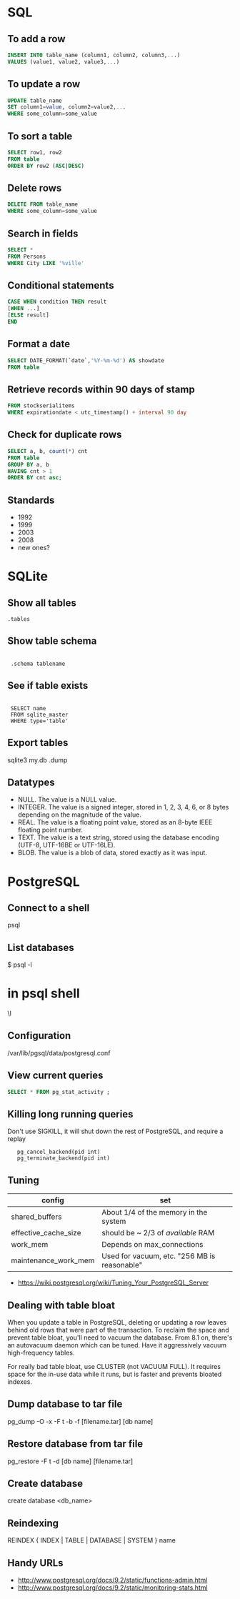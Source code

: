 # SQL

## To add a row

```sql
INSERT INTO table_name (column1, column2, column3,...)
VALUES (value1, value2, value3,...)
```

## To update a row

```sql
UPDATE table_name
SET column1=value, column2=value2,...
WHERE some_column=some_value
```

## To sort a table

```sql
SELECT row1, row2
FROM table
ORDER BY row2 (ASC|DESC)
```

## Delete rows

```sql
DELETE FROM table_name
WHERE some_column=some_value
```

## Search in fields

```sql
SELECT *
FROM Persons
WHERE City LIKE '%ville'
```

## Conditional statements

```sql
CASE WHEN condition THEN result
[WHEN ...]
[ELSE result]
END
```

## Format a date

```sql
SELECT DATE_FORMAT(`date`,'%Y-%m-%d') AS showdate 
FROM table
```

## Retrieve records within 90 days of stamp

```sql
FROM stockserialitems
WHERE expirationdate < utc_timestamp() + interval 90 day
```

## Check for duplicate rows

```sql
SELECT a, b, count(*) cnt 
FROM table
GROUP BY a, b 
HAVING cnt > 1
ORDER BY cnt asc;
```

## Standards

* 1992
* 1999
* 2003
* 2008
* new ones?



# SQLite

## Show all tables

```sqlite3
.tables
```

## Show table schema

```sqlite3

 .schema tablename
```

## See if table exists

```sqlite3

 SELECT name 
 FROM sqlite_master
 WHERE type='table'
```

## Export tables



  sqlite3 my.db .dump

## Datatypes


* NULL. The value is a NULL value.
* INTEGER. The value is a signed integer, stored in 1, 2, 3, 4, 6, or 8 bytes depending on the magnitude of the value.
* REAL. The value is a floating point value, stored as an 8-byte IEEE floating point number.
* TEXT. The value is a text string, stored using the database encoding (UTF-8, UTF-16BE or UTF-16LE).
* BLOB. The value is a blob of data, stored exactly as it was input.




# PostgreSQL

## Connect to a shell



 psql

## List databases



 $ psql -l

 # in psql shell
 \l

## Configuration


 
 /var/lib/pgsql/data/postgresql.conf

## View current queries

```sql
SELECT * FROM pg_stat_activity ;
```

## Killing long running queries

Don't use SIGKILL, it will shut down the rest of PostgreSQL, and require a replay

	
	   pg_cancel_backend(pid int) 
	   pg_terminate_backend(pid int)
## Tuning

config               | set
---                  | ---
shared_buffers       | About 1/4 of the memory in the system
effective_cache_size | should be ~ 2/3 of *available* RAM
work_mem             | Depends on max_connections
maintenance_work_mem | Used for vacuum, etc. "256 MB is reasonable"


* <https://wiki.postgresql.org/wiki/Tuning_Your_PostgreSQL_Server>


## Dealing with table bloat

When you update a table in PostgreSQL, deleting or updating a row leaves behind old rows that were part of the transaction. To reclaim the space and prevent table bloat, you'll need to vacuum the database.
From 8.1 on, there's an autovacuum daemon which can be tuned. Have it aggressively vacuum high-frequency tables.

For really bad table bloat, use CLUSTER (not VACUUM FULL). It requires space for the in-use data while it runs, but is faster and prevents bloated indexes.

## Dump database to tar file



 pg_dump -O -x -F t -b -f [filename.tar] [db name]

## Restore database from tar file



 pg_restore -F t -d [db name] [filename.tar]

## Create database



 create database <db_name>

## Reindexing



 REINDEX { INDEX | TABLE | DATABASE | SYSTEM } name

## Handy URLs


* <http://www.postgresql.org/docs/9.2/static/functions-admin.html>
* <http://www.postgresql.org/docs/9.2/static/monitoring-stats.html>



